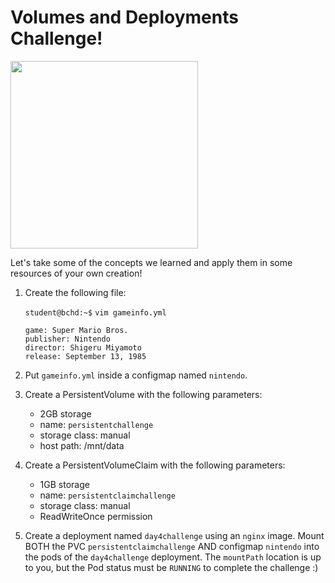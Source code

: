 # Volumes and Deployments Challenge!

<img src="https://assets.ubuntu.com/v1/64cf3b1b-now-witness-the-power-of-this-fully-operational-kubernetes-cluster.jpeg" width="300"/>

Let's take some of the concepts we learned and apply them in some resources of your own creation!

1. Create the following file:

    `student@bchd:~$` `vim gameinfo.yml`

    ```
    game: Super Mario Bros.
    publisher: Nintendo
    director: Shigeru Miyamoto
    release: September 13, 1985
    ```

0. Put `gameinfo.yml` inside a configmap named `nintendo`.

0. Create a PersistentVolume with the following parameters:

    - 2GB storage
    - name: `persistentchallenge`
    - storage class: manual
    - host path: /mnt/data

0. Create a PersistentVolumeClaim with the following parameters:

    - 1GB storage
    - name: `persistentclaimchallenge`
    - storage class: manual
    - ReadWriteOnce permission

0. Create a deployment named `day4challenge` using an `nginx` image. Mount BOTH the PVC `persistentclaimchallenge` AND configmap `nintendo` into the pods of the `day4challenge` deployment. The `mountPath` location is up to you, but the Pod status must be `RUNNING` to complete the challenge :)

<!--
#### BONUS

Guarantee that this Pod will be scheduled on the same node every time!

<!--
#### SOLUTION

```yaml
apiVersion: v1
kind: Pod
metadata:
  name: day4challenge
spec:
  containers:
  - name: nginx-game
    image: nginx
    volumeMounts:
    - name: game-storage
      mountPath: "/storage"
    - name: game-config
      mountPath: "/data"
  volumes:
  - name: game-storage
    persistentVolumeClaim:
      claimName: persistentclaimchallenge
  - name: game-config
    configMap:
      name: nintendo
```
